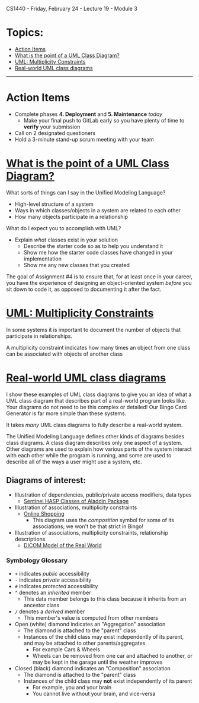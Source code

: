 CS1440 - Friday, February 24 - Lecture 19 - Module 3

# Topics:
* [Action Items](#action-items)
* [What is the point of a UML Class Diagram?](#what-is-the-point-of-a-uml-class-diagram)
* [UML: Multiplicity Constraints](#uml-multiplicity-constraints)
* [Real-world UML class diagrams](#real-world-uml-class-diagrams)


------------------------------------------------------------
# Action Items

*   Complete phases **4. Deployment** and **5. Maintenance** *today* 
    *   Make your final push to GitLab early so you have plenty of time to **verify** your submission
*	Call on 2 designated questioners
*	Hold a 3-minute stand-up scrum meeting with your team



# [What is the point of a UML Class Diagram?](../UML.md#what-am-i-trying-to-accomplish-with-a-uml-class-diagram)


What sorts of things can I say in the Unified Modeling Language?

*   High-level structure of a system
*   Ways in which classes/objects in a system are related to each other
*   How many objects participate in a relationship

What do I expect you to accomplish with UML?

*   Explain *what* classes exist in your solution
    *   Describe the starter code so as to help you understand it
    *   Show me how the starter code classes have changed in your implementation
    *   Show me any new classes that you created

The goal of Assignment #4 is to ensure that, for at least once in your career, you have the experience of designing an object-oriented system *before* you sit down to code it, as opposed to documenting it after the fact.



# [UML: Multiplicity Constraints](../UML.md#multiplicity-constraints)

In some systems it is important to document the number of objects that participate in relationships.

A multiplicity constraint indicates how many times an object from one class can be associated with objects of another class



# [Real-world UML class diagrams](https://www.uml-diagrams.org/class-diagrams-examples.html)

I show these examples of UML class diagrams to give you an idea of what a UML class diagram that describes part of a real-world program looks like.  Your diagrams do not need to be this complex or detailed!  Our Bingo Card Generator is far more simple than these systems.

It takes *many* UML class diagrams to fully describe a real-world system.  

The Unified Modeling Language defines other kinds of diagrams besides class diagrams.  A class diagram describes only one aspect of a system.  Other diagrams are used to explain how various parts of the system interact with each other while the program is running, and some are used to describe all of the ways a user might use a system, etc.


## Diagrams of interest:

*   Illustration of dependencies, public/private access modifiers, data types
    *   [Sentinel HASP Classes of Aladdin Package](https://www.uml-diagrams.org/software-licensing-class-diagram-example.html)
*   Illustration of associations, multiplicity constraints
    *   [Online Shopping](https://www.uml-diagrams.org/examples/online-shopping-domain-uml-diagram-example.html)
        *   This diagram uses the *composition* symbol for some of its associations; we won't be that strict in Bingo!
*   Illustration of associations, multiplicity constraints, relationship descriptions
    *   [DICOM Model of the Real World](https://www.uml-diagrams.org/dicom-real-world-uml-class-diagram-example.html)


### Symbology Glossary

*   `+` indicates *public* accessibility
*   `-` indicates *private* accessibility
*   `#` indicates *protected* accessibility
*   `^` denotes an *inherited* member
    *   This data member belongs to this class because it inherits from an ancestor class
*   `/` denotes a *derived* member
    *   This member's value is computed from other members
*   Open (white) diamond indicates an "Aggregation" association
    *   The diamond is attached to the "parent" class
    *   Instances of the child class may exist independently of its parent, and may be attached to other parents/aggregates
        *   For example Cars & Wheels
        *   Wheels can be removed from one car and attached to another, or may be kept in the garage until the weather improves
*   Closed (black) diamond indicates an "Composition" association
    *   The diamond is attached to the "parent" class
    *   Instances of the child class may **not** exist independently of its parent 
        *   For example, you and your brain
        *   You cannot live without your brain, and vice-versa



